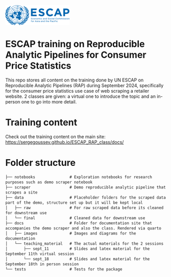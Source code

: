 <img src="src/ESCAP_LOGO_OFFICIAL.png" alt="drawing" width="200"/>

# ESCAP training on Reproducible Analytic Pipelines for Consumer Price Statistics

This repo stores all content on the training done by UN ESCAP on Reproducible Analytic Pipelines (RAP) during September 2024, specifically for the consumer price statistics use case of web scraping a retailer website. 2 classes are given: a virtual one to introduce the topic and an in-person one to go into more detail.

# Training content

Check out the training content on the main site: https://sergegoussev.github.io/ESCAP_RAP_class/docs/

# Folder structure

```
├── notebooks               # Exploration notebooks for research purposes such as demo scraper notebook
├── scraper                 # Demo reproducible analytic pipeline that scrapes a site
├── data                    # Placeholder folders for the scraped data part of the demo, structure set up but it will be kept local
│   ├── raw                 # For raw scraped data before its cleaned for downstream use
│   └── final               # Cleaned data for downstream use
├── docs                    # Folder for documentation site that accompanies the demo scraper and also the class. Rendered via quarto
│   ├── images              # Images and diagrams for the documentation
│   └── teaching_material   # The actual materials for the 2 sessions
│       ├── sept_11         # Slides and latex material for the September 11th virtual session
│       └── sept_18         # Slides and latex material for the September 18th in person session
└── tests                   # Tests for the package
```


